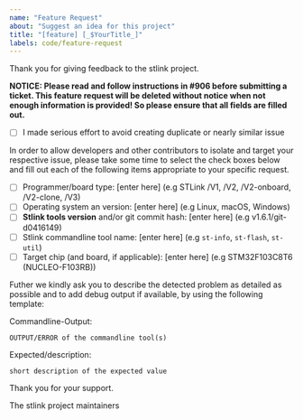 ```yaml
---
name: "Feature Request"
about: "Suggest an idea for this project"
title: "[feature] [_$YourTitle_]"
labels: code/feature-request
---
```


Thank you for giving feedback to the stlink project.

**NOTICE: Please read and follow instructions in #906 before submitting a ticket.
This feature request will be deleted without notice when not enough information is provided! So please ensure that all fields are filled out.**

- [ ] I made serious effort to avoid creating duplicate or nearly similar issue

In order to allow developers and other contributors to isolate and target your respective issue, please take some time to select the check boxes below
and fill out each of the following items appropriate to your specific request.

- [ ] Programmer/board type: [enter here] (e.g STLink /V1, /V2, /V2-onboard, /V2-clone, /V3)
- [ ] Operating system an version: [enter here] (e.g Linux, macOS, Windows)
- [ ] **Stlink tools version** and/or git commit hash: [enter here] (e.g v1.6.1/git-d0416149)
- [ ] Stlink commandline tool name: [enter here] (e.g `st-info`, `st-flash`, `st-util`)
- [ ] Target chip (and board, if applicable): [enter here] (e.g STM32F103C8T6 (NUCLEO-F103RB))

Futher we kindly ask you to describe the detected problem as detailed as possible and to add debug output if available, by using the following template:

Commandline-Output:

```
OUTPUT/ERROR of the commandline tool(s)
```

Expected/description:

`short description of the expected value`


Thank you for your support.

The stlink project maintainers
